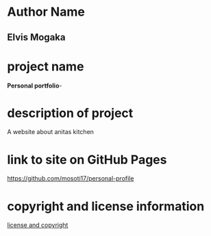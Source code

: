 # Author Name
## Elvis Mogaka

# project name
**Personal portfolio**-

# description of project
 A website about anitas kitchen

# link to site on GitHub Pages
https://github.com/mosoti17/personal-profile

# copyright and license information
[license and copyright](license)
